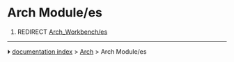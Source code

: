 # Arch Module/es
1.  REDIRECT [Arch_Workbench/es](Arch_Workbench/es.md)



---
⏵ [documentation index](../README.md) > [Arch](Arch_Workbench.md) > Arch Module/es
